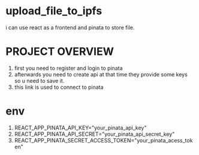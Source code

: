 # upload_file_to_ipfs
i can use react as a frontend and pinata to store file.

# PROJECT OVERVIEW
1. first you need to register and login to pinata 
2. afterwards you need to create api at that time they provide some keys so u need to save it.
3. this link is used to connect to pinata
# env
1. REACT_APP_PINATA_API_KEY="your_pinata_api_key"
2. REACT_APP_PINATA_API_SECRET="your_pinata_api_secret_key"
3. REACT_APP_PINATA_SECRET_ACCESS_TOKEN="your_pinata_acess_token"
